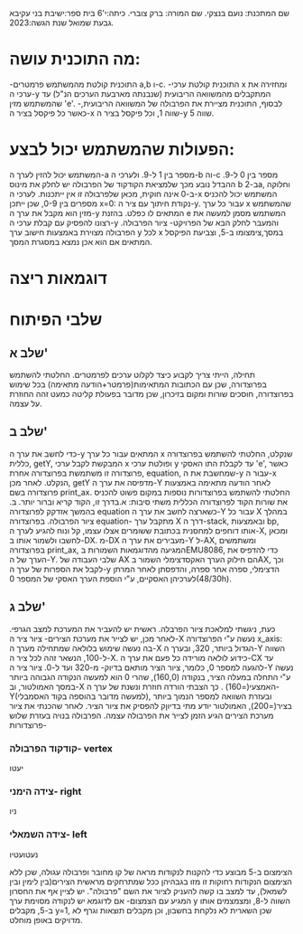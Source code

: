
שם המתכנת: נועם בנצקי.
שם המורה: ברק צוברי.
כיתה:י'6
בית ספר:ישיבת בני עקיבא גבעת שמואל
שנת הגשה:2023.
# מה התוכנית עושה:
-התוכנית קולטת מהמשתמש פרמטרים a,b ו-c.
-התוכנית קולטת ערכי x ומחזירה את ערכי ה-y המתקבלים מהמשוואה הריבועית (שנבנתה מארבעת הערכים הנ"ל) עד שהמשתמש מזין 'e'.
-לבסוף, התוכנית מציירת את הפרבולה של המשוואה הריבועית, כאשר כל פיקסל בציר ה-x שווה 1, וכל פיקסל בציר ה-y שווה 5.
# הפעולות שהמשתמש יכול לבצע:
המשתמש יכול להזין לערך ה-a מספר בין 1 ל-9. ולערכי ה-b וה-c מספר בין 0 ל-9. ההבדל נובע מכך שלמציאת הקודקוד של הפרבולה יש לחלק את מינוס b ב-2a, וחלוקה ב-0 אינה חוקית, מכאן שלפרבולה זו אין ייתכנות. 
לערכי ה-x המשתמש יכול להכניס מספרים בין 0-9, שכן ייתכן x=0: נקודת חיתוך עם ציר ה-y.
עבור כל ערך x שהמשתמש מזין הוא מקבל את ערך ה-y המתאים לו כפלט.
בהזנת e המשתמש מסמן למעשה את רצונו להפסיק עם קבלת ערכי ה-y והמעבר לחלק הבא של הפרויקט- ציור הפרבולה. 
הפרבולה מצוירת באמצעות חישוב ערך y לכל x במסך,צימצומו ב-5, וצביעת הפיקסל המתאים אם הוא אכן נמצא במסגרת המסך.
# דוגמאות ריצה
# שלבי הפיתוח
## שלב א'
תחילה, הייתי צריך לקבוע כיצד לקלוט ערכים לפרמטרים. החלטתי להשתמש בפרוצדורה, שכן עם הכתובות המתאימות(פרמטר+הודעה מתאימה) בכל שימוש בפרוצדורה, חוסכים שורות ומקום בזיכרון, שכן מדובר בפעולת קליטה כמעט זהה החוזרת על עצמה.
## שלב ב'
כדי לחשב את ערך ה-y המתאים עבור כל ערך x  שנקלט, החלטתי להשתמש בפרוצדורה כללית, getY, המבקשת לקבל ערכי x ופולטת ערכי y עד לקבלת התו האסקי 'e', כאשר פרוצדורה זו משתמשת בפרוצדורה אחרת, equation, שמחשבת את ה-y עבור ה-x הנקלט. לאחר מכן, getY מדפיסה את ערך ה-Y לאחר הודעה מתאימה באמצעות פרוצדורה בשם print_ax. החלטתי להשתמש בפרוצדורות נוספות במקום פשוט להכניס את שורות הקוד לפרוצדורה הכללית משתי סיבות:
א.בדרך זו, הקוד קריא וברור יותר.
ב. בהמשך אזדקק לפרוצדורה equation כשארצה לחשב את ערך ה-Y עבור כל X במהלך ציור הפרבולה.
בפרוצדורה equation-
מתקבל ערך X דרך ה-stack, ובאמצעות bp, אותו דוחפים למחסנית בכתובת ששומרים אצלו עצמו, קל ונוח להגיע לערך ה-X, ומכאן לחשבו ולשמור אותו ב-DX.
מ-DX מעבירים את ערך ה-Y ל-AX,  ומשתמשים בפרוצדורה print_ax, המגיעה מהדוגמאות השמורות בEMU8086, כדי להדפיס את הערך של ה-Y.
שלבי העבודה של AX הם חילוק הערך האקסדצימלי השמור בAX, וכך לקבל את הספרות של ערך ה-y הדצימלי, ספרה אחר ספרה, והדפסתן לאחר המרתן לערכיהן האסקיים, ע"י הוספת הערך האסקי של המספר 0(48/30h).
## שלב ג'
כעת, ניגשתי למלאכת ציור הפרבלה.
ראשית יש להעביר את המערכת למצב הגרפי.
לאחר מכן, יש לצייר את מערכת הצירים-
ציור ציר ה-X נעשה ע"י הפרוצדורה x_axis: בה נעשה שימוש בלולאה שמתחילה מערך ה-X הגדול ביותר, 320, ובערך ה-Y השווה ל-100, הנשאר זהה לכל ציר ה-X. כידוע לולאה מורידה כל פעם את ערך ה-CX עד להגעה למספר 0, כלומר, ציור הציר מותאם בדיוק- מ-320 ועד ל-0.
ציור ציר ה-Y נעשה ע"י התחלה במעלה הציר, בנקודה (160,0), שהרי 0 הוא למעשה הנקודה הגבוהה ביותר במסך האמולטור, וב-X האמצעי(=160) . כך הצבתי הורדה חוזרת ונשנת של ערך ה-Y(למעשה מדובר בהוספה בקוד האסמבלי), ובעזרת השוואה למספר הנמוך ביותר בציר(=200), האמולטור יודע מתי בדיוןק להפסיק את ציור הציר.
לאחר שהכנתי את ציור מערכת הצירים הגיע הזמן לצייר את הפרבולה עצמה.
הפרבולה בנויה בעזרת שלוש פרוצדורות-
### קודקוד הפרבולה- vertex
יעטו
### צידה הימני- right 
ניו
### צידה השמאלי- left
נעטועטיו

הצימצום ב-5 מבוצע כדי להקנות לנקודות מראה של קו מחובר ופרבולה עגולה, שכן ללא הצימצום הנקודות רחוקות זו מזו בגבהיהן ככל שמתרחקים מראשית הצירים(בין לימין ובין לשמאל), עד למצב בו קשה להעניק לציור את השם "פרבולה". יש לציין אף את החסרון המגיע עם הצמצום- אם לדוגמא יש לנקודה מסוימת ערך y השווה ל-8, ומצמצמים אותו ב-5,  מקבלים y=1, שכן השארית לא נלקחת בחשבון, וכן מקבלים תוצאות וגרף לא מדויקים באופן מוחלט.  
